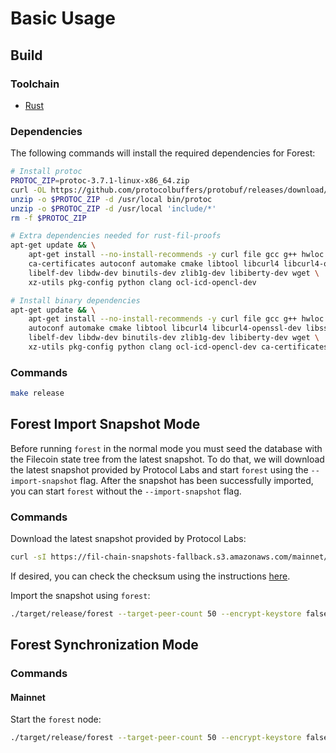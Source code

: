 # Basic Usage

## Build

### Toolchain

- [Rust](https://www.rust-lang.org/tools/install)

### Dependencies

The following commands will install the required dependencies for Forest:

```bash
# Install protoc
PROTOC_ZIP=protoc-3.7.1-linux-x86_64.zip
curl -OL https://github.com/protocolbuffers/protobuf/releases/download/v3.7.1/$PROTOC_ZIP
unzip -o $PROTOC_ZIP -d /usr/local bin/protoc
unzip -o $PROTOC_ZIP -d /usr/local 'include/*'
rm -f $PROTOC_ZIP

# Extra dependencies needed for rust-fil-proofs
apt-get update && \
    apt-get install --no-install-recommends -y curl file gcc g++ hwloc libhwloc-dev git make openssh-client \
    ca-certificates autoconf automake cmake libtool libcurl4 libcurl4-openssl-dev libssl-dev \
    libelf-dev libdw-dev binutils-dev zlib1g-dev libiberty-dev wget \
    xz-utils pkg-config python clang ocl-icd-opencl-dev

# Install binary dependencies
apt-get update && \
    apt-get install --no-install-recommends -y curl file gcc g++ hwloc libhwloc-dev make openssh-client \
    autoconf automake cmake libtool libcurl4 libcurl4-openssl-dev libssl-dev \
    libelf-dev libdw-dev binutils-dev zlib1g-dev libiberty-dev wget \
    xz-utils pkg-config python clang ocl-icd-opencl-dev ca-certificates
```

### Commands

```bash
make release
```

## Forest Import Snapshot Mode

Before running `forest` in the normal mode you must seed the database with the Filecoin state tree from the latest snapshot. To do that, we will download the latest snapshot provided by Protocol Labs and start `forest` using the `--import-snapshot` flag. After the snapshot has been successfully imported, you can start `forest` without the `--import-snapshot` flag.

### Commands

Download the latest snapshot provided by Protocol Labs:

```bash
curl -sI https://fil-chain-snapshots-fallback.s3.amazonaws.com/mainnet/minimal_finality_stateroots_latest.car | perl -ne '/x-amz-website-redirect-location:\s(.+)\.car/ && print "$1.sha256sum\n$1.car"' | xargs wget
```

If desired, you can check the checksum using the instructions [here](https://lotus.filecoin.io/docs/set-up/chain-management/#lightweight-snapshot).

Import the snapshot using `forest`:

```bash
./target/release/forest --target-peer-count 50 --encrypt-keystore false --import-snapshot /path/to/snapshot/file
```

## Forest Synchronization Mode

### Commands

#### Mainnet

Start the `forest` node:

```bash
./target/release/forest --target-peer-count 50 --encrypt-keystore false
```
